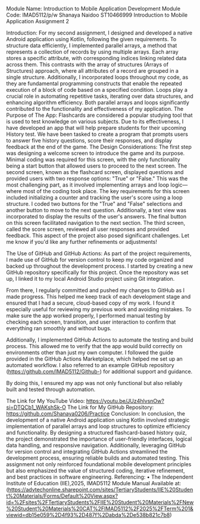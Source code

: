 Module Name: Introduction to Mobile Application Development 
Module Code: IMAD5112/p/w
Shanaya Naidoo
ST10466999
Introduction to Mobile Application Assignment 2 


Introduction:
 For my second assignment, I designed and developed a native Android application using Kotlin, following the given requirements. To structure data efficiently, I implemented parallel arrays, a method that represents a collection of records by using multiple arrays. Each array stores a specific attribute, with corresponding indices linking related data across them. This contrasts with the array of structures (Arrays of Structures) approach, where all attributes of a record are grouped in a single structure.
Additionally, I incorporated loops throughout my code, as they are fundamental programming constructs that enable the repeated execution of a block of code based on a specified condition. Loops play a crucial role in automating repetitive tasks, iterating over data structures, and enhancing algorithm efficiency. Both parallel arrays and loops significantly contributed to the functionality and effectiveness of my application.
The Purpose of The App:
Flashcards are considered a popular studying tool that is used to test knowledge on various subjects. Due to its effectiveness, I have developed an app that will help prepare students for their upcoming History test. We have been tasked to create a program that prompts users to answer five history questions, score their responses, and display feedback at the end of the game. 
The Design Considerations:
The first step was designing a welcome screen to introduce the game and its purpose. Minimal coding was required for this screen, with the only functionality being a start button that allowed users to proceed to the next screen.
The second screen, known as the flashcard screen, displayed questions and provided users with two response options: "True" or "False." This was the most challenging part, as it involved implementing arrays and loop logic—where most of the coding took place. The key requirements for this screen included initializing a counter and tracking the user's score using a loop structure. I coded two buttons for the "True" and "False" selections and another button to move to the next question. Additionally, a text view was incorporated to display the results of the user's answers. The final button on this screen facilitated navigation to the next section.
The third screen, called the score screen, reviewed all user responses and provided feedback. This aspect of the project also posed significant challenges.
Let me know if you'd like any further refinements or adjustments!


The Use of GitHub and GitHub Actions:
As part of the project requirements, I made use of GitHub for version control to keep my code organized and backed up throughout the development process. I started by creating a new GitHub repository specifically for this project. Once the repository was set up, I linked it to my local Android Studio project using Git integration.

From there, I regularly committed and pushed my changes to GitHub as I made progress. This helped me keep track of each development stage and ensured that I had a secure, cloud-based copy of my work. I found it especially useful for reviewing my previous work and avoiding mistakes.
To make sure the app worked properly, I performed manual testing by checking each screen, transition, and user interaction to confirm that everything ran smoothly and without bugs.

Additionally, I implemented GitHub Actions to automate the testing and build process. This allowed me to verify that the app would build correctly on environments other than just my own computer. I followed the guide provided in the GitHub Actions Marketplace, which helped me set up an automated workflow. I also referred to an example GitHub repository (https://github.com/IMAD5112/Github-) for additional support and guidance.

By doing this, I ensured my app was not only functional but also reliably built and tested through automation.

The Link for My YouTube Video:
https://youtu.be/JUz4hlvsnOw?si=DTQCb1_WAKshSk-O
The Link for My GitHub Repository:
https://github.com/Shanaya0206/Practice
Conclusion:
In conclusion, the development of a native Android application using Kotlin involved strategic implementation of parallel arrays and loop structures to optimize efficiency and functionality. By designing a structured flashcard-based history quiz, the project demonstrated the importance of user-friendly interfaces, logical data handling, and responsive navigation. Additionally, leveraging GitHub for version control and integrating GitHub Actions streamlined the development process, ensuring reliable builds and automated testing. This assignment not only reinforced foundational mobile development principles but also emphasized the value of structured coding, iterative refinement, and best practices in software engineering.
Referencing:
•	The Independent Institute of Education (IIE),2025, IMAD5112 Module Manual Available at:
(https://advtechonline.sharepoint.com/sites/TertiaryStudents/IIE%20Student%20Materials/Forms/Default%20View.aspx?id=%2Fsites%2FTertiaryStudents%2FIIE%20Student%20Materials%2FNew%20Student%20Materials%20CAT%2FIMAD5112%2F2025%2FTerm%201&viewid=db15e059%2D4f93%2D487f%2Dabda%2De538b821c7b8)



